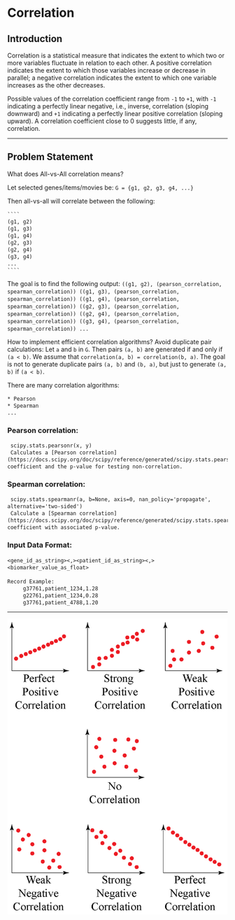 # Correlation

## Introduction

Correlation is a statistical measure that indicates the extent to which 
two or more variables fluctuate in relation to each other. A positive 
correlation indicates the extent to which those variables increase or 
decrease in parallel; a negative correlation indicates the extent to which 
one variable increases as the other decreases.

Possible values of the correlation coefficient range from `-1` to `+1`, 
with `-1` indicating a perfectly linear negative, i.e., inverse, correlation 
(sloping downward) and `+1` indicating a perfectly linear positive correlation 
(sloping upward). A correlation coefficient close to 0 suggests little, if any, 
correlation.

-----

## Problem Statement

What does All-vs-All correlation means?

Let selected genes/items/movies be: `G = {g1, g2, g3, g4, ...}`
 
Then all-vs-all will correlate between the following:

    ````
    (g1, g2)
    (g1, g3)
    (g1, g4)
    (g2, g3)
    (g2, g4)
    (g3, g4)
    ...
    ````

The goal is to find the following output:
    ````
    ((g1, g2), (pearson_correlation, spearman_correlation))
    ((g1, g3), (pearson_correlation, spearman_correlation))
    ((g1, g4), (pearson_correlation, spearman_correlation))
    ((g2, g3), (pearson_correlation, spearman_correlation))
    ((g2, g4), (pearson_correlation, spearman_correlation))
    ((g3, g4), (pearson_correlation, spearman_correlation))
    ...
    ````


How to implement efficient correlation algorithms? 
Avoid duplicate pair calculations: Let `a` and `b` in `G`.
Then pairs `(a, b)` are generated if and only if `(a < b)`.
We assume that `correlation(a, b) = correlation(b, a)`.
The goal is not to generate duplicate pairs `(a, b)` and `(b, a)`,
but just to generate `(a, b)` if `(a < b)`.

There are many correlation algorithms: 

	* Pearson
	* Spearman
    ...
    
### Pearson correlation:

     scipy.stats.pearsonr(x, y)
     Calculates a [Pearson correlation](https://docs.scipy.org/doc/scipy/reference/generated/scipy.stats.pearsonr.html) coefficient and the p-value for testing non-correlation.
     

### Spearman correlation:

     scipy.stats.spearmanr(a, b=None, axis=0, nan_policy='propagate', alternative='two-sided')
     Calculate a [Spearman correlation](https://docs.scipy.org/doc/scipy/reference/generated/scipy.stats.spearmanr.html) coefficient with associated p-value.

### Input Data Format:

    <gene_id_as_string><,><patient_id_as_string><,><biomarker_value_as_float>

    Record Example:
         g37761,patient_1234,1.28
         g22761,patient_1234,0.28
         g37761,patient_4788,1.20

-----

![K-mer](https://github.com/mahmoudparsian/data-algorithms-with-spark/blob/master/images/correlation-coefficient.png)